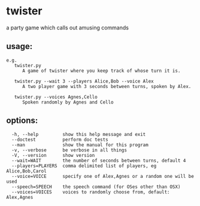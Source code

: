 twister
=======

a party game which calls out amusing commands


usage:
------
    e.g.
       twister.py 
          A game of twister where you keep track of whose turn it is.

       twister.py --wait 3 --players Alice,Bob --voice Alex
          A two player game with 3 seconds between turns, spoken by Alex.

       twister.py --voices Agnes,Cello
          Spoken randomly by Agnes and Cello

    
options:
--------
      -h, --help         show this help message and exit
      --doctest          perform doc tests
      --man              show the manual for this program
      -v, --verbose      be verbose in all things
      -V, --version      show version
      --wait=WAIT        the number of seconds between turns, default 4
      --players=PLAYERS  comma delimited list of players, eg Alice,Bob,Carol
      --voice=VOICE      specify one of Alex,Agnes or a random one will be used
      --speech=SPEECH    the speech command (for OSes other than OSX)
      --voices=VOICES    voices to randomly choose from, default: Alex,Agnes
